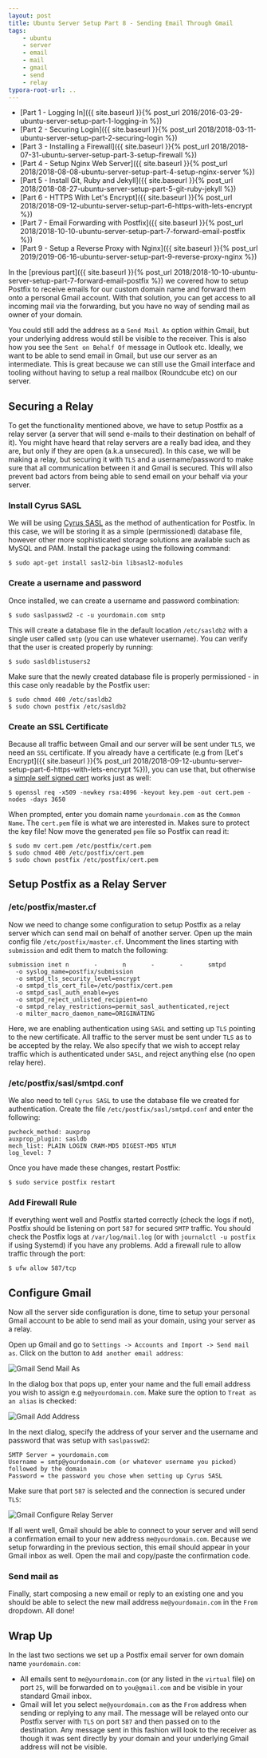 ```yaml
---
layout: post
title: Ubuntu Server Setup Part 8 - Sending Email Through Gmail
tags:
    - ubuntu
    - server
    - email
    - mail
    - gmail
    - send
    - relay
typora-root-url: ..
---
```


-   [Part 1 - Logging In]({{ site.baseurl }}{% post_url 2016/2016-03-29-ubuntu-server-setup-part-1-logging-in %})
-   [Part 2 - Securing Login]({{ site.baseurl }}{% post_url 2018/2018-03-11-ubuntu-server-setup-part-2-securing-login %})
-   [Part 3 - Installing a Firewall]({{ site.baseurl }}{% post_url 2018/2018-07-31-ubuntu-server-setup-part-3-setup-firewall %})
-   [Part 4 - Setup Nginx Web Server]({{ site.baseurl }}{% post_url 2018/2018-08-08-ubuntu-server-setup-part-4-setup-nginx-server %})
-   [Part 5 - Install Git, Ruby and Jekyll]({{ site.baseurl }}{% post_url 2018/2018-08-27-ubuntu-server-setup-part-5-git-ruby-jekyll %})
-   [Part 6 - HTTPS With Let's Encrypt]({{ site.baseurl }}{% post_url 2018/2018-09-12-ubuntu-server-setup-part-6-https-with-lets-encrypt %})
-   [Part 7 - Email Forwarding with Postfix]({{ site.baseurl }}{% post_url 2018/2018-10-10-ubuntu-server-setup-part-7-forward-email-postfix %})
-   [Part 9 - Setup a Reverse Proxy with Nginx]({{ site.baseurl }}{% post_url 2019/2019-06-16-ubuntu-server-setup-part-9-reverse-proxy-nginx %})

In the [previous part]({{ site.baseurl }}{% post_url 2018/2018-10-10-ubuntu-server-setup-part-7-forward-email-postfix %}) we covered how to setup Postfix to receive emails for our custom domain name and forward them onto a personal Gmail account. With that solution, you can get access to all incoming mail via the forwarding, but you have no way of sending mail as owner of your domain.

You could still add the address as a `Send Mail As` option within Gmail, but your underlying address would still be visible to the receiver. This is also how you see the `Sent on Behalf Of` message in Outlook etc. Ideally, we want to be able to send email in Gmail, but use our server as an intermediate. This is great because we can still use the Gmail interface and tooling without having to setup a real mailbox (Roundcube etc) on our server.

## Securing a Relay

To get the functionality mentioned above, we have to setup Postfix as a relay server (a server that will send e-mails to their destination on behalf of it). You might have heard that relay servers are a really bad idea, and they are, but only if they are open (a.k.a unsecured). In this case, we will be making a relay, but securing it with `TLS` and a username/password to make sure that all communication between it and Gmail is secured. This will also prevent bad actors from being able to send email on your behalf via your server.

### Install Cyrus SASL

We will be using [Cyrus SASL](http://www.cyrusimap.org/) as the method of authentication for Postfix. In this case, we will be storing it as a simple (permissioned) database file, however other more sophisticated storage solutions are available such as MySQL and PAM. Install the package using the following command:

```shell
$ sudo apt-get install sasl2-bin libsasl2-modules
```

### Create a username and password

Once installed, we can create a username and password combination:

```shell
$ sudo saslpasswd2 -c -u yourdomain.com smtp
```

This will create a database file in the default location `/etc/sasldb2` with a single user called `smtp` (you can use whatever username). You can verify that the user is created properly by running:

```shell
$ sudo sasldblistusers2
```

Make sure that the newly created database file is properly permissioned - in this case only readable by the Postfix user:

```shell
$ sudo chmod 400 /etc/sasldb2
$ sudo chown postfix /etc/sasldb2
```

### Create an SSL Certificate

Because all traffic between Gmail and our server will be sent under `TLS`, we need an `SSL` certificate. If you already have a certificate (e.g from [Let's Encrypt]({{ site.baseurl }}{% post_url 2018/2018-09-12-ubuntu-server-setup-part-6-https-with-lets-encrypt %})), you can use that, but otherwise a [simple self signed cert](https://www.shellhacks.com/create-self-signed-certificate-openssl/) works just as well:

```shell
$ openssl req -x509 -newkey rsa:4096 -keyout key.pem -out cert.pem -nodes -days 3650
```

When prompted, enter you domain name `yourdomain.com` as the `Common Name`. The `cert.pem` file is what we are interested in. Makes sure to protect the key file! Now move the generated `pem` file so Postfix can read it:

```shell
$ sudo mv cert.pem /etc/postfix/cert.pem
$ sudo chmod 400 /etc/postfix/cert.pem
$ sudo chown postfix /etc/postfix/cert.pem
```

## Setup Postfix as a Relay Server

### /etc/postfix/master.cf

Now we need to change some configuration to setup Postfix as a relay server which can send mail on behalf of another server. Open up the main config file `/etc/postfix/master.cf`. Uncomment the lines starting with `submission` and edit them to match the following:

```
submission inet n       -       n       -       -       smtpd
  -o syslog_name=postfix/submission
  -o smtpd_tls_security_level=encrypt
  -o smtpd_tls_cert_file=/etc/postfix/cert.pem
  -o smtpd_sasl_auth_enable=yes
  -o smtpd_reject_unlisted_recipient=no
  -o smtpd_relay_restrictions=permit_sasl_authenticated,reject
  -o milter_macro_daemon_name=ORIGINATING
```

Here, we are enabling authentication using `SASL` and setting up `TLS` pointing to the new certificate. All traffic to the server must be sent under `TLS` as to be accepted by the relay. We also specify that we wish to accept relay traffic which is authenticated under `SASL`, and reject anything else (no open relay here).

### /etc/postfix/sasl/smtpd.conf

We also need to tell `Cyrus SASL` to use the database file we created for authentication. Create the file `/etc/postfix/sasl/smtpd.conf` and enter the following:

```
pwcheck_method: auxprop
auxprop_plugin: sasldb
mech_list: PLAIN LOGIN CRAM-MD5 DIGEST-MD5 NTLM
log_level: 7
```

Once you have made these changes, restart Postfix:

```shell
$ sudo service postfix restart
```

### Add Firewall Rule

If everything went well and Postfix started correctly (check the logs if not), Postfix should be listening on port `587` for secured `SMTP` traffic. You should check the Postfix logs at `/var/log/mail.log` (or with `journalctl -u postfix` if using Systemd) if you have any problems. Add a firewall rule to allow traffic through the port:

```shell
$ ufw allow 587/tcp
```

## Configure Gmail

Now all the server side configuration is done, time to setup your personal Gmail account to be able to send mail as your domain, using your server as a relay.

Open up Gmail and go to `Settings -> Accounts and Import -> Send mail as`. Click on the button to `Add another email address`:

![Gmail Send Mail As](/images/2018/gmail-send-mail-as.png)

In the dialog box that pops up, enter your name and the full email address you wish to assign e.g `me@yourdomain.com`. Make sure the option to `Treat as an alias` is checked:

![Gmail Add Address](/images/2018/gmail-add-address.png)

In the next dialog, specify the address of your server and the username and password that was setup with `saslpasswd2`:

```
SMTP Server = yourdomain.com
Username = smtp@yourdomain.com (or whatever username you picked) followed by the domain
Password = the password you chose when setting up Cyrus SASL
```

Make sure that port `587` is selected and the connection is secured under `TLS`:

![Gmail Configure Relay Server](/images/2018/gmail-config-server.png)

If all went well, Gmail should be able to connect to your server and will send a confirmation email to your new address `me@yourdomain.com`. Because we setup forwarding in the previous section, this email should appear in your Gmail inbox as well. Open the mail and copy/paste the confirmation code.

### Send mail as

Finally, start composing a new email or reply to an existing one and you should be able to select the new mail address `me@yourdomain.com` in the `From` dropdown. All done!

## Wrap Up

In the last two sections we set up a Postfix email server for own domain name `yourdomain.com`:

-   All emails sent to `me@yourdomain.com` (or any listed in the `virtual` file) on port `25`, will be forwarded on to `you@gmail.com` and be visible in your standard Gmail inbox.
-   Gmail will let you select `me@yourdomain.com` as the `From` address when sending or replying to any mail. The message will be relayed onto our Postfix server with `TLS` on port `587` and then passed on to the destination. Any message sent in this fashion will look to the receiver as though it was sent directly by your domain and your underlying Gmail address will not be visible.
